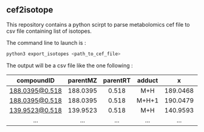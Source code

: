 ## cef2isotope

This repository contains a python scirpt to parse metabolomics cef file to csv file containing list of isotopes.

The command line to launch is :
```bash
python3 export_isotopes <path_to_cef_file>
```

The output will be a csv file like the one following :

|   compoundID   | parentMZ | parentRT | adduct |     x    |    rx    |     y    |  z  |
|:--------------:|:--------:|:--------:|:------:|:--------:|:--------:|:--------:|:---:|
| 188.0395@0.518 | 188.0395 | 0.518    | M+H    | 189.0468 | 189.0469 | 18727.65 | 1   |
| 188.0395@0.518 | 188.0395 | 0.518    | M+H+1  | 190.0479 | 190.0472 | 3247.60  | 1   |
| 139.9523@0.518 | 139.9523 | 0.518    | M+H    | 140.9593 | 140.9610 | 19188.86 | 1   |
| ...            | ...      | ...      | ...    | ...      | ...      | ...      | ... |
